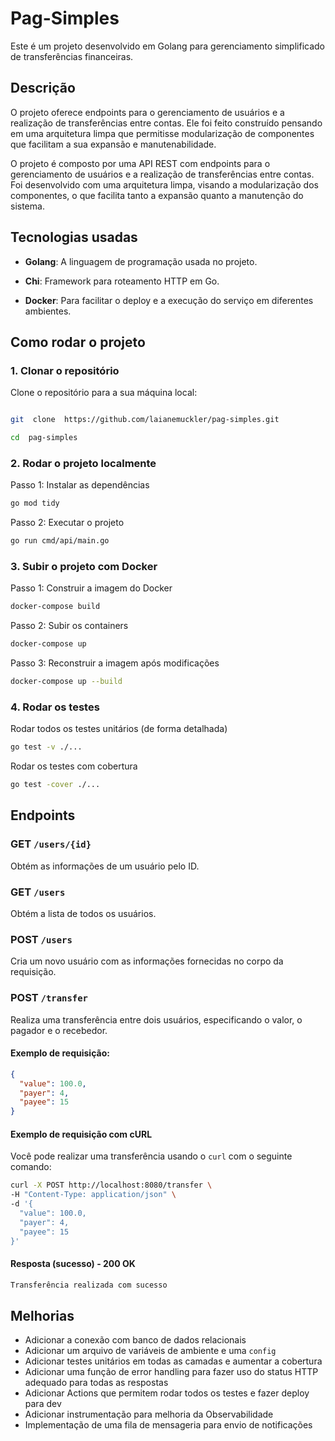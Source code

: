 # Pag-Simples


Este é um projeto desenvolvido em Golang para gerenciamento simplificado de transferências financeiras.


## Descrição

  

O projeto oferece endpoints para o gerenciamento de usuários e a realização de transferências entre contas. Ele foi feito construído pensando em uma arquitetura limpa que permitisse modularização de componentes que facilitam a sua expansão e manutenabilidade.

  

O projeto é composto por uma API REST com endpoints para o gerenciamento de usuários e a realização de transferências entre contas. Foi desenvolvido com uma arquitetura limpa, visando a modularização dos componentes, o que facilita tanto a expansão quanto a manutenção do sistema.

  

## Tecnologias usadas

  

-  **Golang**: A linguagem de programação usada no projeto.

-  **Chi**: Framework para roteamento HTTP em Go.

-  **Docker**: Para facilitar o deploy e a execução do serviço em diferentes ambientes.

  

## Como rodar o projeto

 
### 1. Clonar o repositório

Clone o repositório para a sua máquina local:
```bash

git  clone  https://github.com/laianemuckler/pag-simples.git

cd  pag-simples
```
### 2. Rodar o projeto localmente

Passo 1: Instalar as dependências
```bash
go mod tidy
```
Passo 2: Executar o projeto
```bash
go run cmd/api/main.go
```
### 3. Subir o projeto com Docker

Passo 1: Construir a imagem do Docker
```bash
docker-compose build
```
Passo 2: Subir os containers
```bash
docker-compose up
```
Passo 3: Reconstruir a imagem após modificações
```bash
docker-compose up --build
```
### 4. Rodar os testes

Rodar todos os testes unitários (de forma detalhada)
```bash
go test -v ./...
```
Rodar os testes com cobertura
```bash
go test -cover ./...
```

## Endpoints

### **GET** `/users/{id}` 
Obtém as informações de um usuário pelo ID.

### **GET** `/users` 
Obtém a lista de todos os usuários.

### **POST** `/users` 
Cria um novo usuário com as informações fornecidas no corpo da requisição.


### **POST** `/transfer` 
Realiza uma transferência entre dois usuários, especificando o valor, o pagador e o recebedor.

#### Exemplo de requisição:

```json
{
  "value": 100.0,
  "payer": 4,
  "payee": 15
}
```
#### Exemplo de requisição com cURL

Você pode realizar uma transferência usando o `curl` com o seguinte comando:

```bash
curl -X POST http://localhost:8080/transfer \
-H "Content-Type: application/json" \
-d '{
  "value": 100.0,
  "payer": 4,
  "payee": 15
}'
```

#### Resposta (sucesso) - 200 OK

```bash
Transferência realizada com sucesso
```

## Melhorias
- Adicionar a conexão com banco de dados relacionais
- Adicionar um arquivo de variáveis de  ambiente e uma `config`
- Adicionar testes unitários em todas as camadas e aumentar a cobertura
- Adicionar uma função de error handling para fazer uso do status HTTP adequado para todas as respostas
- Adicionar Actions que permitem rodar todos os testes e fazer deploy para dev
- Adicionar instrumentação para melhoria da Observabilidade
- Implementação de uma fila de mensageria para envio de notificações